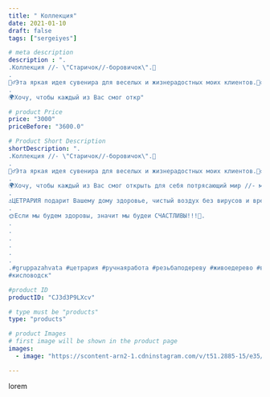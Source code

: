```yaml
---
title: " Коллекция"
date: 2021-01-10
draft: false
tags: ["sergeiyes"]

# meta description
description : ".
.Коллекция //- \"Старичок//-боровичок\".🎅
.
🤹‍♂️Эта яркая идея сувенира для веселых и жизнерадостных моих клиентов.🤹‍♂️
.
🌍Хочу, чтобы каждый из Вас смог откр"

# product Price
price: "3000"
priceBefore: "3600.0"

# Product Short Description
shortDescription: ".
.Коллекция //- \"Старичок//-боровичок\".🎅
.
🤹‍♂️Эта яркая идея сувенира для веселых и жизнерадостных моих клиентов.🤹‍♂️
.
🌍Хочу, чтобы каждый из Вас смог открыть для себя потрясающий мир //- мир волшебства и мир богатств нашей природы.⛰
.
⚓ЦЕТРАРИЯ подарит Вашему дому здоровье, чистый воздух без вирусов и вредных микроорганизмов.⚓
.
🌞Если мы будем здоровы, значит мы будеи СЧАСТЛИВЫ!!!🌝.
.
.
.
.
.
.
.#gruppazahvata #цетрария #ручнаяработа #резьбаподереву #живоедерево #вестивсети #исландскиймох #пятигорск #КРЫМ #Севастополь #sergeystar #железноводск #ставрополь #антисептик #подарок #cetrariya #grad_masterov #друзья #сувенир #природныйантибиотик #купитьцетрарию #zotzon #лучшийподарок #необыкновнныйподарок 
#кисловодск"

#product ID
productID: "CJ3d3P9LXcv"

# type must be "products"
type: "products"

# product Images
# first image will be shown in the product page
images:
  - image: "https://scontent-arn2-1.cdninstagram.com/v/t51.2885-15/e35/s1080x1080/137284390_118079260162694_6941725636249841553_n.jpg?tp=1&_nc_ht=scontent-arn2-1.cdninstagram.com&_nc_cat=102&_nc_ohc=H336jtV4G_sAX9WWdjF&ccb=7-4&oh=39aef89863745dc123aa897f0441ca3e&oe=60865A10&_nc_sid=86f79a&ig_cache_key=MjQ4MzU4NTA1OTU3MDY3NzU1MQ%3D%3D.2-ccb7-4"

---
```

lorem
